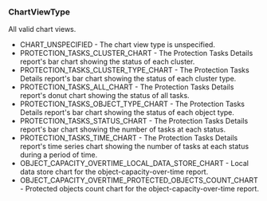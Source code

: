 ### ChartViewType
All valid chart views.

- CHART_UNSPECIFIED - The chart view type is unspecified.
- PROTECTION_TASKS_CLUSTER_CHART - The Protection Tasks Details report's bar chart showing the status of each cluster.
- PROTECTION_TASKS_CLUSTER_TYPE_CHART - The Protection Tasks Details report's bar chart showing the status of each cluster type.
- PROTECTION_TASKS_ALL_CHART - The Protection Tasks Details report's donut chart showing the status of all tasks.
- PROTECTION_TASKS_OBJECT_TYPE_CHART - The Protection Tasks Details report's bar chart showing the status of each object type.
- PROTECTION_TASKS_STATUS_CHART - The Protection Tasks Details report's bar chart showing the number of tasks at each status.
- PROTECTION_TASKS_TIME_CHART - The Protection Tasks Details report's time series chart showing the number of tasks at each status during a period of time.
- OBJECT_CAPACITY_OVERTIME_LOCAL_DATA_STORE_CHART - Local data store chart for the object-capacity-over-time report.
- OBJECT_CAPACITY_OVERTIME_PROTECTED_OBJECTS_COUNT_CHART - Protected objects count chart for the object-capacity-over-time report.
